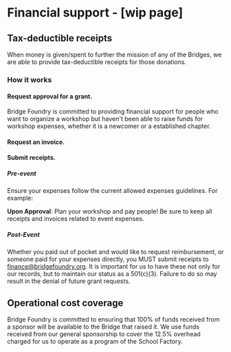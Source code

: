 # Financial support - [wip page]
## Tax-deductible receipts
When money is given/spent to further the mission of any of the Bridges, we are able to provide tax-deductible receipts for those donations.

### How it works

#### Request approval for a grant.
Bridge Foundry is committed to providing financial support for people who want to organize a workshop but haven't been able to raise funds for workshop expenses, whether it is a newcomer or a established chapter.

#### Request an invoice.

#### Submit receipts.

##### Pre-event

Ensure your expenses follow the current allowed expenses guidelines. For example:

**Upon Approval**: Plan your workshop and pay people! Be sure to keep all receipts and invoices related to event expenses.  

##### Post-Event

Whether you paid out of pocket and would like to request reimbursement, or someone paid for your expenses directly, you MUST submit receipts to finance@bridgefoundry.org. It is important for us to have these not only for our records, but to maintain our status as a 501(c)(3). Failure to do so may result in the denial of future grant requests.

## Operational cost coverage
Bridge Foundry is committed to ensuring that 100% of funds received from a sponsor will be available to the Bridge that raised it. We use funds received from our general sponsorship to cover the 12.5% overhead charged for us to operate as a program of the School Factory.

